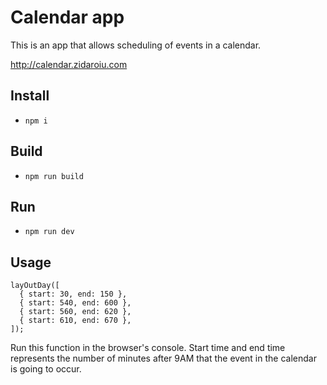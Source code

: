 # Calendar app

This is an app that allows scheduling of events in a calendar.

http://calendar.zidaroiu.com

## Install

* ``` npm i ```

## Build

* ``` npm run build ```

## Run

* ```npm run dev```

## Usage

```
layOutDay([
  { start: 30, end: 150 },
  { start: 540, end: 600 },
  { start: 560, end: 620 },
  { start: 610, end: 670 },
]);
```

Run this function in the browser's console. Start time and end time represents the number of minutes after 9AM that the event in the calendar is going to occur.
